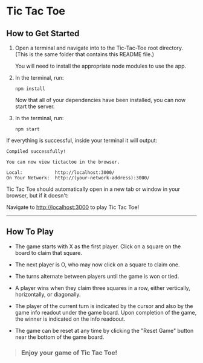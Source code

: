 # Tic Tac Toe

## How to Get Started

1. Open a terminal and navigate into to the Tic-Tac-Toe root directory. (This is the same folder that contains this README file.)

    You will need to install the appropriate node modules to use the app.

2. In the terminal, run:

    `npm install`

    Now that all of your dependencies have been installed, you can now start the server.

4. In the terminal, run:

    `npm start`

If everything is successful, inside your terminal it will output:

    Compiled successfully!

    You can now view tictactoe in the browser.

    Local:            http://localhost:3000/
    On Your Network:  http://(your-network-address):3000/

Tic Tac Toe should automatically open in a new tab or window in your browser, but if it doesn't:

Navigate to <http://localhost:3000> to play Tic Tac Toe!

***

## How To Play

- The game starts with X as the first player. Click on a square on the board to claim that square.

- The next player is O, who may now click on a square to claim one.

- The turns alternate between players until the game is won or tied.

- A player wins when they claim three squares in a row, either vertically, horizontally, or diagonally.

- The player of the current turn is indicated by the cursor and also by the game info readout under the game board. Upon completion of the game, the winner is indicated on the info readoout.

- The game can be reset at any time by clicking the "Reset Game" button near the bottom of the game board.

> ### Enjoy your game of Tic Tac Toe!